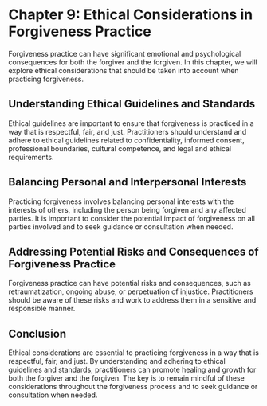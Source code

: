 Chapter 9: Ethical Considerations in Forgiveness Practice
=========================================================

Forgiveness practice can have significant emotional and psychological consequences for both the forgiver and the forgiven. In this chapter, we will explore ethical considerations that should be taken into account when practicing forgiveness.

Understanding Ethical Guidelines and Standards
----------------------------------------------

Ethical guidelines are important to ensure that forgiveness is practiced in a way that is respectful, fair, and just. Practitioners should understand and adhere to ethical guidelines related to confidentiality, informed consent, professional boundaries, cultural competence, and legal and ethical requirements.

Balancing Personal and Interpersonal Interests
----------------------------------------------

Practicing forgiveness involves balancing personal interests with the interests of others, including the person being forgiven and any affected parties. It is important to consider the potential impact of forgiveness on all parties involved and to seek guidance or consultation when needed.

Addressing Potential Risks and Consequences of Forgiveness Practice
-------------------------------------------------------------------

Forgiveness practice can have potential risks and consequences, such as retraumatization, ongoing abuse, or perpetuation of injustice. Practitioners should be aware of these risks and work to address them in a sensitive and responsible manner.

Conclusion
----------

Ethical considerations are essential to practicing forgiveness in a way that is respectful, fair, and just. By understanding and adhering to ethical guidelines and standards, practitioners can promote healing and growth for both the forgiver and the forgiven. The key is to remain mindful of these considerations throughout the forgiveness process and to seek guidance or consultation when needed.
